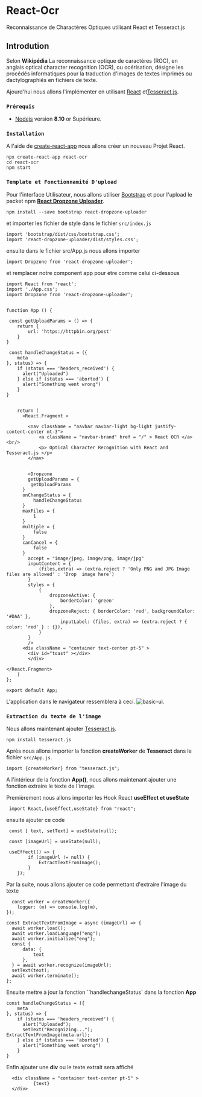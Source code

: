 # React-Ocr
Reconnaissance de Charactères Optiques utilisant React et Tesseract.js

## Introdution
Selon **Wikipédia** La reconnaissance optique de caractères (ROC), en anglais optical character recognition (OCR), ou océrisation, désigne les procédés informatiques pour la traduction d'images de textes imprimés ou dactylographiés en fichiers de texte.

Ajourd'hui nous allons l'implémenter en utilisant [React](https://reactjs.org) et[Tesseract.js](https://tesseract.projectnaptha.com).

### `Prérequis`

- [Nodejs](https://nodejs.org/) version **8.10** or Supérieure.

### `Installation`

A l'aide de [create-react-app](https://create-react-app.dev/docs/getting-started) nous allons créer un nouveau Projet React.

````
npx create-react-app react-ocr
cd react-ocr
npm start
````

### `Template et Fonctionnamité D'upload`
Pour l'interface Utilisateur, nous allons utiliser [Bootstrap](https://getbootstrap.com) et pour l'upload le packet npm [**React Dropzone Uploader**](https://react-dropzone-uploader.js.org/).

```
npm install --save bootstrap react-dropzone-uploader
```
et importer les fichier de style dans le fichier `src/index.js` 

```
import 'bootstrap/dist/css/bootstrap.css';
import 'react-dropzone-uploader/dist/styles.css';
```
ensuite dans le fichier src/App.js nous allons importer 
```
import Dropzone from 'react-dropzone-uploader';
``` 

et remplacer notre component app pour etre comme celui ci-dessous
``````
import React from 'react';
import './App.css';
import Dropzone from 'react-dropzone-uploader';


function App () {

 const getUploadParams = () => {
    return {
        url: 'https://httpbin.org/post'
    }
}

 const handleChangeStatus = ({
    meta
}, status) => {
    if (status === 'headers_received') {
      alert("Uploaded")
    } else if (status === 'aborted') {
      alert("Something went wrong")
    }
}


    return (
      <React.Fragment >

        <nav className = "navbar navbar-light bg-light justify-content-center mt-3">
            <a className = "navbar-brand" href = "/" > React OCR </a><br/>
            <p> Optical Character Recognition with React and Tesseract.js </p> 
        </nav>


        <Dropzone 
        getUploadParams = {
         getUploadParams
      }
      onChangeStatus = {
          handleChangeStatus
      }
      maxFiles = {
          1
      }
      multiple = {
          false
      }
      canCancel = {
          false
      }
        accept = "image/jpeg, image/png, image/jpg"
        inputContent = {
            (files,extra) => (extra.reject ? 'Only PNG and JPG Image files are allowed' : 'Drop  image here')
        }
        styles = {
            {
                dropzoneActive: {
                    borderColor: 'green'
                },
                dropzoneReject: { borderColor: 'red', backgroundColor: '#DAA' },
                    inputLabel: (files, extra) => (extra.reject ? { color: 'red' } : {}),
            }
        }
        /> 
      <div className = "container text-center pt-5" >
        <div id="toast" ></div>  
        </div> 

</React.Fragment>
    )
};

export default App;
``````

L'application dans le navigateur ressemblera à ceci.
![basic-ui](https://dev-to-uploads.s3.amazonaws.com/i/behr31s6ct43ljzd06xo.png).


### `Extraction du texte de l'image`

Nous allons maintenant ajouter [Tesseract.js](https://tesseract.projectnaptha.com/).
```
npm install tesseract.js
```
Après nous allons importer la fonction  **createWorker** de **Tesseract** dans le fichier `src/App.js`.

```
import {createWorker} from "tesseract.js";
```
A l'intérieur de la fonction **App()**, nous allons maintenant ajouter une fonction extraire le texte de l'image.  

Premièrement nous allons importer les Hook React **useEffect et useState**
```
 import React,{useEffect,useState} from "react";
```
ensuite ajouter ce code 

```
 const [ text, setText] = useState(null);

 const [imageUrl] = useState(null);

 useEffect(() => {
        if (imageUrl != null) {
            ExtractTextFromImage();
        }
    });
```

Par la suite, nous allons ajouter ce code permettant d'extraire l'image du texte

```
  const worker = createWorker({
    logger: (m) => console.log(m),
});

const ExtractTextFromImage = async (imageUrl) => {
  await worker.load();
  await worker.loadLanguage("eng");
  await worker.initialize("eng");
  const {
      data: {
          text
      },
  } = await worker.recognize(imageUrl);
  setText(text);
  await worker.terminate();
};
```

Ensuite mettre à jour la fonction ``handlechangeStatus` dans la fonction **App**

```
const handleChangeStatus = ({
    meta
}, status) => {
    if (status === 'headers_received') {
      alert("Uploaded");
      setText("Recognizing...");
ExtractTextFromImage(meta.url);
    } else if (status === 'aborted') {
      alert("Something went wrong")
    }
}
```

Enfin ajouter une **div** ou le texte extrait sera affiché

```
  <div className = "container text-center pt-5" >
          {text}
  </div> 
```
